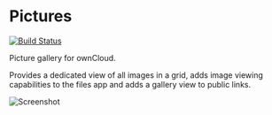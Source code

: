 Pictures
=======

[![Build Status](https://travis-ci.org/owncloud/gallery.svg?branch=master)](https://travis-ci.org/owncloud/gallery)

Picture gallery for ownCloud.

Provides a dedicated view of all images in a grid, adds image viewing capabilities to the files app and adds a gallery view to public links.

![Screenshot](https://i.imgur.com/zA7ZwJt.png)

